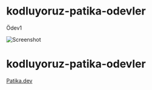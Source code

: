 # kodluyoruz-patika-odevler
 Ödev1
 
 ![Screenshot](/Javascript/images/ödev1.png)
 # kodluyoruz-patika-odevler
 [Patika.dev](https://www.patika.dev/)
